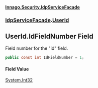 #### [Innago\.Security\.IdpServiceFacade](../../index.md 'index')
### [IdpServiceFacade](../index.md 'IdpServiceFacade').[UserId](index.md 'IdpServiceFacade\.UserId')

## UserId\.IdFieldNumber Field

Field number for the "id" field\.

```csharp
public const int IdFieldNumber = 1;
```

#### Field Value
[System\.Int32](https://learn.microsoft.com/en-us/dotnet/api/system.int32 'System\.Int32')
